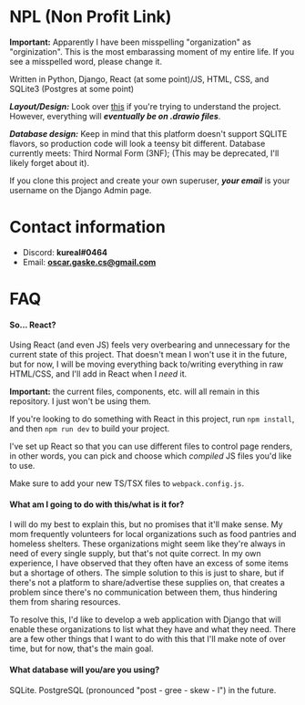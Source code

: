 # NPL (Non Profit Link)

**Important:** Apparently I have been misspelling "organization" as "orginization". This is the most embarassing moment of my entire life. If you see a misspelled word, please change it.

Written in Python, Django, React (at some point)/JS, HTML, CSS, and SQLite3 (Postgres at some point)

**_Layout/Design:_** Look over [this](https://www.figma.com/file/pKaku2N7xVPbCGQb1p6LIJ/NPL?type=design&node-id=0-1&mode=design&t=mc7YWpRIbtvPRkHG-11) if you're trying to understand the project. However, everything will **_eventually be on .drawio files_**.

**_Database design:_** Keep in mind that this platform doesn't support SQLITE flavors, so production code will look a teensy bit different. Database currently meets: Third Normal Form (3NF); (This may be deprecated, I'll likely forget about it).

If you clone this project and create your own superuser, **_your email_** is your username on the Django Admin page.

# Contact information

- Discord: **kureal#0464**
- Email: **oscar.gaske.cs@gmail.com**

# FAQ

#### So... React?

Using React (and even JS) feels very overbearing and unnecessary for the current state of this project. That doesn't mean I won't use it in the future, but for now, I will be moving everything back to/writing everything in raw HTML/CSS, and I'll add in React when I _need_ it.

**Important:** the current files, components, etc. will all remain in this repository. I just won't be using them.

If you're looking to do something with React in this project, run `npm install`, and then `npm run dev` to build your project.

I've set up React so that you can use different files to control page renders, in other words, you can pick and choose which _compiled_ JS files you'd like to use.

Make sure to add your new TS/TSX files to `webpack.config.js`.

#### What am I going to do with this/what is it for?

I will do my best to explain this, but no promises that it'll make sense. My mom frequently volunteers for local organizations such as food pantries and homeless shelters. These organizations might seem like they're always in need of every single supply, but that's not quite correct. In my own experience, I have observed that they often have an excess of some items but a shortage of others. The simple solution to this is just to share, but if there's not a platform to share/advertise these supplies on, that creates a problem since there's no communication between them, thus hindering them from sharing resources.

To resolve this, I'd like to develop a web application with Django that will enable these organizations to list what they have and what they need. There are a few other things that I want to do with this that I'll make note of over time, but for now, that's the main goal.

#### What database will you/are you using?

SQLite. PostgreSQL (pronounced "post - gree - skew - l") in the future.
